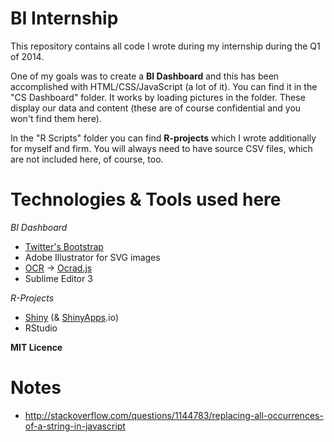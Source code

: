 # BI Internship #


This repository contains all code I wrote during my internship during the Q1 of 2014.

One of my goals was to create a **BI Dashboard** and this has been accomplished with HTML/CSS/JavaScript (a lot of it). You can find it in the "CS Dashboard" folder. It works by loading pictures in the folder. These display our data and content (these are of course confidential and you won't find them here).

In the "R Scripts" folder you can find **R-projects** which I wrote additionally for myself and firm. You will always need to have source CSV files, which are not included here, of course, too.

# Technologies & Tools used here #

*BI Dashboard*

- [Twitter's Bootstrap](http://getbootstrap.com/)
- Adobe Illustrator for SVG images
- [OCR](http://en.wikipedia.org/wiki/Optical_character_recognition) -> [Ocrad.js](http://antimatter15.com/ocrad.js/demo.html)
- Sublime Editor 3

*R-Projects*

- [Shiny](http://shiny.rstudio.com/) (& [ShinyApps](https://www.shinyapps.io/).io)
- RStudio

**MIT Licence** 

# Notes #

- http://stackoverflow.com/questions/1144783/replacing-all-occurrences-of-a-string-in-javascript
